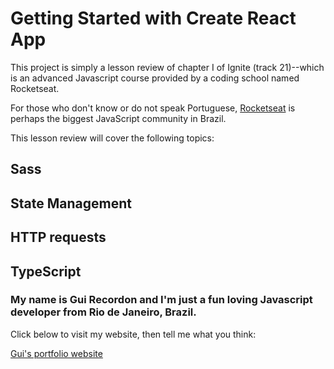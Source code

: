 # Getting Started with Create React App

This project is simply a lesson review of chapter I of Ignite (track 21)--which is an advanced Javascript course provided by a coding school named Rocketseat.

For those who don't know or do not speak Portuguese, [Rocketseat](https://www.rocketseat.com.br/) is perhaps the biggest JavaScript community in Brazil.

This lesson review will cover the following topics:

## Sass

## State Management

## HTTP requests

## TypeScript

### My name is Gui Recordon and I'm just a fun loving Javascript developer from Rio de Janeiro, Brazil.

Click below to visit my website, then tell me what you think:

[Gui's portfolio website](https://guirecordon.netlify.app/)
